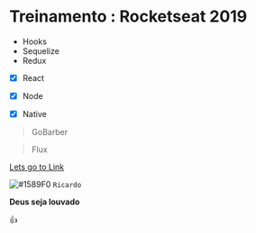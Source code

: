 # Treinamento : Rocketseat 2019

* Hooks
* Sequelize
* Redux


- [x] React
- [x] Node
- [x] Native


> GoBarber

> Flux

[Lets go to Link](https://www.exemplodelink.com.br)

![#1589F0](https://placdd.com) `Ricardo`


**Deus seja louvado**


:+1:
